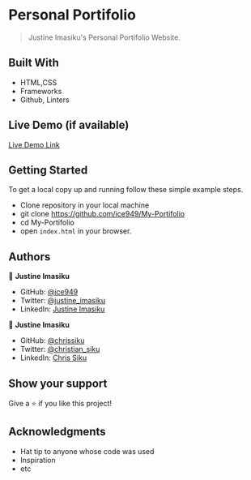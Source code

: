 
# Personal Portifolio

> Justine Imasiku's Personal Portifolio Website.


## Built With

- HTML,CSS
- Frameworks
- Github, Linters

## Live Demo (if available)

[Live Demo Link](https://livedemo.com)

## Getting Started

To get a local copy up and running follow these simple example steps.

- Clone repository in your local machine 
- git clone https://github.com/ice949/My-Portifolio
- cd My-Portifolio
- open `index.html` in your browser.




## Authors

👤 **Justine Imasiku**

- GitHub: [@ice949](https://github.com/ice949)
- Twitter: [@justine_imasiku](https://twitter.com/justine_imasiku )
- LinkedIn: [Justine Imasiku](https://www.linkedin.com/in/justine-imasiku-7a25881a5/)

👤 **Justine Imasiku**

- GitHub: [@chrissiku](https://github.com/Chrissiku)
- Twitter: [@christian_siku](https://twitter.com/christian_siku )
- LinkedIn: [Chris Siku](https://www.linkedin.com/in/chris-siku-4bb53b232/ )
## Show your support

Give a ⭐️ if you like this project!

## Acknowledgments

- Hat tip to anyone whose code was used
- Inspiration
- etc
